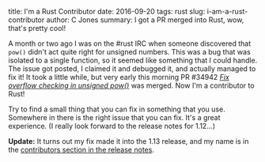 title: I'm a Rust Contributor
date: 2016-09-20
tags: rust
slug: i-am-a-rust-contributor
author: C Jones
summary: I got a PR merged into Rust, wow, that's pretty cool!

A month or two ago I was on the #rust IRC when someone discovered that `pow()` didn't act quite right for unsigned numbers.
This was a bug that was isolated to a single function, so it seemed like something that I could handle.
The issue got posted, I claimed it and debugged it, and actually managed to fix it!
It took a little while, but very early this morning PR #34942 [*Fix overflow checking in unsigned pow()*][issue34942] was merged.
Now I'm a contributor to Rust!

[issue34942]: https://github.com/rust-lang/rust/pull/34942#event-795131414

Try to find a small thing that you can fix in something that you use.
Somewhere in there is the right issue that you can fix.
It's a great experience.
(I really look forward to the release notes for 1.12...)

**Update:**
It turns out my fix made it into the 1.13 release, and my name is in the [contributors section in the release notes][contributors].

[contributors]: https://blog.rust-lang.org/2016/11/10/Rust-1.13.html#contributors-to-1130
